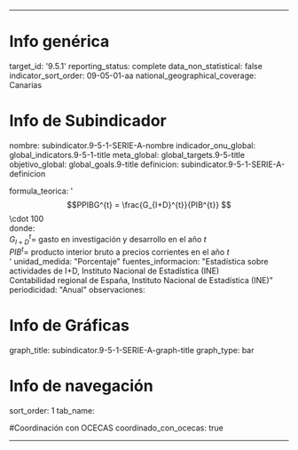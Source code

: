 ---

# Info genérica
target_id: '9.5.1'
reporting_status: complete
data_non_statistical: false
indicator_sort_order: 09-05-01-aa
national_geographical_coverage: Canarias

# Info de Subindicador
nombre: subindicator.9-5-1-SERIE-A-nombre
indicador_onu_global: global_indicators.9-5-1-title
meta_global: global_targets.9-5-title
objetivo_global: global_goals.9-title
definicion: subindicator.9-5-1-SERIE-A-definicion

formula_teorica: '$$PPIBG^{t} = \frac{G_{I+D}^{t}}{PIB^{t}} $$ \cdot 100<br>
donde: <br>
$G_{I+D}^{t} =$ gasto en investigación y desarrollo en el año $t$<br>
$PIB^{t} =$ producto interior bruto a precios corrientes en el año $t$ <br>'
unidad_medida: "Porcentaje"
fuentes_informacion: "Estadística sobre actividades de I+D, Instituto Nacional de Estadística (INE)<br>
Contabilidad regional de España, Instituto Nacional de Estadística (INE)"
periodicidad: "Anual"
observaciones: 

# Info de Gráficas
graph_title: subindicator.9-5-1-SERIE-A-graph-title
graph_type: bar

# Info de navegación
sort_order: 1
tab_name: 

#Coordinación con OCECAS
coordinado_con_ocecas: true

---